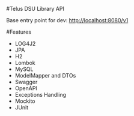 #Telus DSU Library API

Base entry point for dev:  <http://localhost:8080/v1>

#Features
- LOG4J2
- JPA
- H2
- Lombok
- MySQL
- ModelMapper and DTOs
- Swagger
- OpenAPI
- Exceptions Handling
- Mockito
- JUnit
